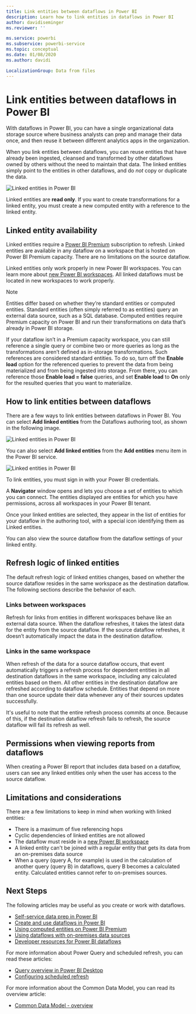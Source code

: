 ```yaml
---
title: Link entities between dataflows in Power BI
description: Learn how to link entities in dataflows in Power BI
author: davidiseminger
ms.reviewer: ''

ms.service: powerbi
ms.subservice: powerbi-service
ms.topic: conceptual
ms.date: 01/08/2020
ms.author: davidi

LocalizationGroup: Data from files
---
```

# Link entities between dataflows in Power BI

With dataflows in Power BI, you can have a single organizational data storage source where business analysts can prep and manage their data once, and then reuse it between different analytics apps in the organization. 

When you link entities between dataflows, you can reuse entities that have already been ingested, cleansed and transformed by other dataflows owned by others without the need to maintain that data. The linked entities simply point to the entities in other dataflows, and do *not* copy or duplicate the data.

![Linked entities in Power BI](media/service-dataflows-linked-entities/linked-entities_00.png)

Linked entities are **read only**. If you want to create transformations for a linked entity, you must create a new computed entity with a reference to the linked entity.

## Linked entity availability

Linked entities require a [Power BI Premium](service-premium-what-is.md) subscription to refresh. Linked entities are available in any dataflow on a workspace that is hosted on Power BI Premium capacity. There are no limitations on the source dataflow.

Linked entities only work properly in new Power BI workspaces. You can learn more about [new Power BI workspaces](service-create-the-new-workspaces.md). All linked dataflows must be located in new workspaces to work properly.

> [!NOTE]
> Entities differ based on whether they’re standard entities or computed entities. Standard entities (often simply referred to as entities) query an external data source, such as a SQL database. Computed entities require Premium capacity on Power BI and run their transformations on data that’s already in Power BI storage. 
>
>If your dataflow isn’t in a Premium capacity workspace, you can still reference a single query or combine two or more queries as long as the transformations aren’t defined as in-storage transformations. Such references are considered standard entities. To do so, turn off the **Enable load** option for the referenced queries to prevent the data from being materialized and from being ingested into storage. From there, you can reference those **Enable load = false** queries, and set **Enable load** to **On** only for the resulted queries that you want to materialize.


## How to link entities between dataflows

There are a few ways to link entities between dataflows in Power BI. You can select **Add linked entities** from the Dataflows authoring tool, as shown in the following image. 

![Linked entities in Power BI](media/service-dataflows-linked-entities/linked-entities_00.png)

You can also select **Add linked entities** from the **Add entities** menu item in the Power BI service.

![Linked entities in Power BI](media/service-dataflows-linked-entities/linked-entities_01.png)

To link entities, you must sign in with your Power BI credentials.

A **Navigator** window opens and lets you choose a set of entities to which you can connect. The entities displayed are entities for which you have permissions, across all workspaces in your Power BI tenant. 

Once your linked entities are selected, they appear in the list of entities for your dataflow in the authoring tool, with a special icon identifying them as Linked entities.

You can also view the source dataflow from the dataflow settings of your linked entity.

## Refresh logic of linked entities
The default refresh logic of linked entities changes, based on whether the source dataflow resides in the same workspace as the destination dataflow. The following sections describe the behavior of each.

### Links between workspaces

Refresh for links from entities in different workspaces behave like an external data source. When the dataflow refreshes, it takes the latest data for the entity from the source dataflow. If the source dataflow refreshes, it doesn’t automatically impact the data in the destination dataflow.

### Links in the same workspace

When refresh of the data for a source dataflow occurs, that event automatically triggers a refresh process for dependent entities in all destination dataflows in the same workspace, including any calculated entities based on them. All other entities in the destination dataflow are refreshed according to dataflow schedule. Entities that depend on more than one source update their data whenever any of their sources updates successfully.

It's useful to note that the entire refresh process commits at once. Because of this, if the destination dataflow refresh fails to refresh, the source dataflow will fail its refresh as well.

## Permissions when viewing reports from dataflows

When creating a Power BI report that includes data based on a dataflow, users can see any linked entities only when the user has access to the source dataflow.

## Limitations and considerations

There are a few limitations to keep in mind when working with linked entities:

* There is a maximum of five referencing hops
* Cyclic dependencies of linked entities are not allowed
* The dataflow must reside in a [new Power BI workspace](service-create-the-new-workspaces.md)
* A linked entity can't be joined with a regular entity that gets its data from an on-premises data source
* When a query (query A, for example) is used in the calculation of another query (query B) in dataflows, query B becomes a calculated entity. Calculated entities cannot refer to on-premises sources.


## Next Steps

The following articles may be useful as you create or work with dataflows. 

* [Self-service data prep in Power BI](service-dataflows-overview.md)
* [Create and use dataflows in Power BI](service-dataflows-create-use.md)
* [Using computed entities on Power BI Premium](service-dataflows-computed-entities-premium.md)
* [Using dataflows with on-premises data sources](service-dataflows-on-premises-gateways.md)
* [Developer resources for Power BI dataflows](service-dataflows-developer-resources.md)

For more information about Power Query and scheduled refresh, you can read these articles:
* [Query overview in Power BI Desktop](desktop-query-overview.md)
* [Configuring scheduled refresh](refresh-scheduled-refresh.md)

For more information about the Common Data Model, you can read its overview article:
* [Common Data Model - overview ](https://docs.microsoft.com/powerapps/common-data-model/overview)

